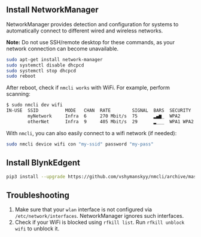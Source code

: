 
## Install NetworkManager

NetworkManager provides detection and configuration for systems to automatically connect to different wired and wireless networks.

**Note:** Do not use SSH/remote desktop for these commands, as your network connection can become unavailable.

```sh
sudo apt-get install network-manager
sudo systemctl disable dhcpcd
sudo systemctl stop dhcpcd
sudo reboot
```

After reboot, check if `nmcli works` with WiFi. For example, perform scanning:
```sh
$ sudo nmcli dev wifi
IN-USE  SSID          MODE   CHAN  RATE        SIGNAL  BARS  SECURITY
        myNetwork     Infra  6     270 Mbit/s  75      ▂▄▆_  WPA2
        otherNet      Infra  9     405 Mbit/s  29      ▂___  WPA1 WPA2
```

With `nmcli`, you can also easily connect to a wifi network (if needed):

```sh
sudo nmcli device wifi con "my-ssid" password "my-pass"
```

## Install BlynkEdgent


```sh
pip3 install --upgrade https://github.com/vshymanskyy/nmcli/archive/master.zip
```

## Troubleshooting
1. Make sure that your `wlan` interface is not configured via `/etc/network/interfaces`. NetworkManager ignores such interfaces.
2. Check if your WiFi is blocked using `rfkill list`. Run `rfkill unblock wifi` to unblock it.

